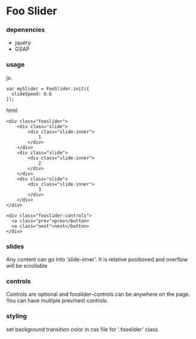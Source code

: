 # Foo Slider

### depenencies

* jquery
* GSAP

### usage

js:

```
var mySlider = FooSlider.init({
  slideSpeed: 0.6
});

```

html:

```
<div class="fooslider">
    <div class="slide">
    	<div class="slide-inner">
    		1
    	</div>
	</div>
    <div class="slide">
    	<div class="slide-inner">
    		2
	    </div>
	</div>
    <div class="slide">
    	<div class="slide-inner">
    		3
    	</div>
	</div>
</div>

<div class="fooslider-controls">
  <a class="prev">prev</button>
  <a class="next">next</button>
</div>
```

### slides

Any content can go into 'slide-inner'. It is relative positioned and overflow will be scrollable

### controls

Controls are optional and fooslider-controls can be anywhere on the page.
You can have multiple prev/next controls.

### styling

set background transition color in css file for '.fooslider' class.